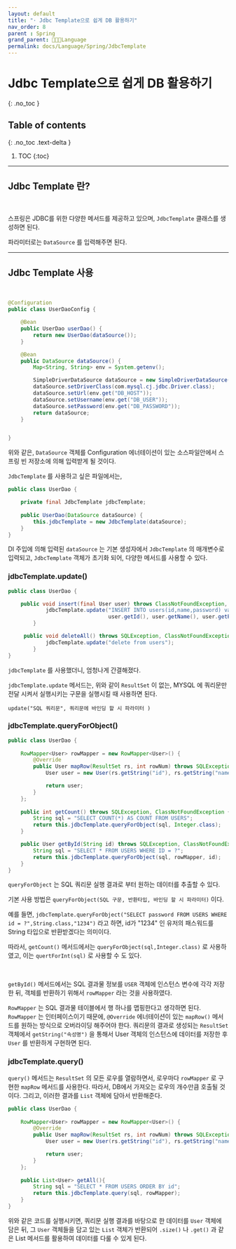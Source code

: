 ```yaml
---
layout: default
title: "· Jdbc Template으로 쉽게 DB 활용하기"
nav_order: 8
parent : Spring
grand_parent: 👩🏻‍💻Language
permalink: docs/Language/Spring/JdbcTemplate
---
```


# Jdbc Template으로 쉽게 DB 활용하기
{: .no_toc }

## Table of contents
{: .no_toc .text-delta }

1. TOC
{:toc}

---

## Jdbc Template 란?

<br>

스프링은 JDBC를 위한 다양한 메서드를 제공하고 있으며, `JdbcTemplate` 클래스를 생성하면 된다.

파라미터로는 `DataSource` 를 입력해주면 된다.



---





## Jdbc Template 사용

<br>



```java
@Configuration
public class UserDaoConfig {

    @Bean
    public UserDao userDao() {
        return new UserDao(dataSource());
    }

    @Bean
    public DataSource dataSource() {
        Map<String, String> env = System.getenv();

        SimpleDriverDataSource dataSource = new SimpleDriverDataSource();
        dataSource.setDriverClass(com.mysql.cj.jdbc.Driver.class);
        dataSource.setUrl(env.get("DB_HOST"));
        dataSource.setUsername(env.get("DB_USER"));
        dataSource.setPassword(env.get("DB_PASSWORD"));
        return dataSource;
    }


}
```

위와 같은, `DataSource` 객체를 Configuration 에너테이션이 있는 소스파일안에서 스프링 빈 저장소에 의해 입력받게 될 것이다.

`JdbcTemplate` 를 사용하고 싶은 파일에서는,

```java
public class UserDao {

    private final JdbcTemplate jdbcTemplate;
    
    public UserDao(DataSource dataSource) {
        this.jdbcTemplate = new JdbcTemplate(dataSource);
    }
}
```

DI 주입에 의해 입력된 `dataSource` 는 기본 생성자에서 `JdbcTemplate` 의 매개변수로 입력되고, `JdbcTemplate` 객체가 초기화 되어, 다양한 메서드를 사용할 수 있다.



### jdbcTemplate.update()



```JAVA
public class UserDao {

	public void insert(final User user) throws ClassNotFoundException, SQLException {
    	    jdbcTemplate.update("INSERT INTO users(id,name,password) values(?,?,?)", 
        	                    user.getId(), user.getName(), user.getPassword());
    	}

	 public void deleteAll() throws SQLException, ClassNotFoundException {
    	    jdbcTemplate.update("delete from users");
    	}
}
```



`jdbcTemplate` 를 사용했더니, 엄청나게 간결해졌다.

`jdbcTemplate.update` 메서드는, 위와 같이 `ResultSet` 이 없는, MYSQL 에 쿼리문만 전달 시켜서 실행시키는 구문을 실행시킬 때 사용하면 된다.

`update("SQL 쿼리문", 쿼리문에 바인딩 할 시 파라미터 )`



### jdbcTemplate.queryForObject()



```java
public class UserDao {
    
    RowMapper<User> rowMapper = new RowMapper<User>() {
        @Override
        public User mapRow(ResultSet rs, int rowNum) throws SQLException {
            User user = new User(rs.getString("id"), rs.getString("name"), rs.getString("password"));

            return user;
        }
    };
    
	public int getCount() throws SQLException, ClassNotFoundException {
        String sql = "SELECT COUNT(*) AS COUNT FROM USERS";
        return this.jdbcTemplate.queryForObject(sql, Integer.class);
    }

    public User getById(String id) throws SQLException, ClassNotFoundException {
        String sql = "SELECT * FROM USERS WHERE ID = ?";
        return this.jdbcTemplate.queryForObject(sql, rowMapper, id);
    }
}
```



`queryForObject` 는 SQL 쿼리문 실행 결과로 부터 원하는 데이터를 추출할 수 있다.

기본 사용 방법은 `queryForObject(SQL 구문, 반환타입, 바인딩 할 시 파라미터)` 이다.

예를 들면, `jdbcTemplate.queryForObject("SELECT password FROM USERS WHERE id = ?",String.class,"1234")` 라고 하면, id가 "1234" 인 유저의 패스워드를 String 타입으로 반환받겠다는 의미이다.



따라서, `getCount()` 메서드에서는 `queryForObject(sql,Integer.class)` 로 사용하였고, 이는 `quertForInt(sql)` 로 사용할 수 도 있다.



<br>

`getById()` 메서드에서는 SQL 결과물 정보를 `USER` 객체에 인스턴스 변수에 각각 저장한 뒤, 객체를 반환하기 위해서 `rowMapper` 라는 것을 사용하였다.

`RowMapper` 는 SQL 결과물 테이블에서 행 하나를 맵핑한다고 생각하면 된다. `RowMapper` 는 인터페이스이기 때문에, `@Override` 에너테이션이 있는 `mapRow()` 메서드를 원하는 방식으로 오버라이딩 해주어야 한다. 쿼리문의 결과로 생성되는 `ResultSet` 객체에서 `getString("속성명")` 을 통해서 User 객체의 인스턴스에 데이터를 저장한 후 `User` 를 반환하게 구현하면 된다.





### jdbcTemplate.query()



`query()` 메서드는 `ResultSet` 의 모든 로우를 열람하면서, 로우마다 `rowMapper` 로 구현한 `mapRow` 메서드를 사용한다. 따라서, DB에서 가져오는 로우의 개수만큼 호출될 것이다. 그리고, 이러한 결과를 `List` 객체에 담아서 반환해준다.



```java
public class UserDao {
    
    RowMapper<User> rowMapper = new RowMapper<User>() {
        @Override
        public User mapRow(ResultSet rs, int rowNum) throws SQLException {
            User user = new User(rs.getString("id"), rs.getString("name"), rs.getString("password"));

            return user;
        }
    };    
    
	public List<User> getAll(){
        String sql = "SELECT * FROM USERS ORDER BY id";
        return this.jdbcTemplate.query(sql, rowMapper);
    }
}
```



위와 같은 코드를 실행시키면, 쿼리문 실행 결과를 바탕으로 한 데이터를 `User` 객체에 담은 뒤, 그 `User` 객체들을 담고 있는 `List` 객체가 반환되어 `.size()` 나 `.get()` 과 같은 List 메서드를 활용하여 데이터를 다룰 수 있게 된다.